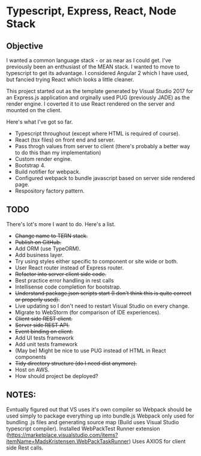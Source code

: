 ﻿# Typescript, Express, React, Node Stack

## Objective

I wanted a common language stack - or as near as I could get. I've previously been an enthusiast of the MEAN stack. I wanted to move to typescript to get its advantage.
I considered Angular 2 which I have used, but fancied trying React which looks a little cleaner.

This project started out as the template generated by Visual Studio 2017 for an Express.js application and orginally used PUG (previously JADE) as the render engine.
I coverted it to use React rendered on the server and mounted on the client.

Here's what I've got so far.

* Typescript throughout (except where HTML is required of course).
* React (tsx files) on front end and server.
* Pass throgh values from server to client (there's probably a better way to do this than my implementation)
* Custom render engine.
* Bootstrap 4.
* Build notifier for webpack.
* Configured webpack to bundle javascript based on server side rendered page.
* Respository factory pattern.

## TODO

There's lot's more I want to do. Here's a list.

* ~~Change name to TERN stack.~~
* ~~Publish on GitHub.~~
* Add ORM (use TypeORM).
* Add business layer.
* Try using styles either specific to component or site wide or both.
* User React router instead of Express router.
* ~~Refactor into server client side code.~~
* Best practice error handling in rest calls
* Intellisense code completion for bootstrap.
* ~~Understand package.json scripts start (I don't think this is quite correct or properly used).~~
* Live updating so I don't need to restart Visual Studio on every change.
* Migrate to WebStorm (for comparison of IDE experiences).
* ~~Client side REST client.~~
* ~~Server side REST API.~~
* ~~Event binding on client.~~
* Add UI tests framework
* Add unit tests framework
* (May be) Might be nice to use PUG instead of HTML in React components
* ~~Tidy directory structure (do I need dist anymore).~~
* Host on AWS.
* How should project be deployed?

## NOTES:
Evntually figured out that VS uses it's own compiler so Webpack should be used simply to package everything up into bundle.js
Webpack only used for bundling .js files and generating source map (Build uses Visual Studio typescript compiler).
Installed WebPackTest Runner extension (https://marketplace.visualstudio.com/items?itemName=MadsKristensen.WebPackTaskRunner)
Uses AXIOS for client side Rest calls.